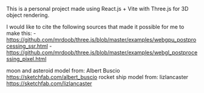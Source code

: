 This is a personal project made using React.js + Vite with Three.js for 3D object rendering.

I would like to cite the following sources that made it possible for me to make this:
-https://github.com/mrdoob/three.js/blob/master/examples/webgpu_postprocessing_ssr.html
-https://github.com/mrdoob/three.js/blob/master/examples/webgl_postprocessing_pixel.html

moon and asteroid model from: Albert Buscio https://sketchfab.com/albert_buscio
rocket ship model from: lizlancaster https://sketchfab.com/lizlancaster